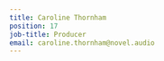 ```yaml
---
title: Caroline Thornham
position: 17
job-title: Producer
email: caroline.thornham@novel.audio
---
```


